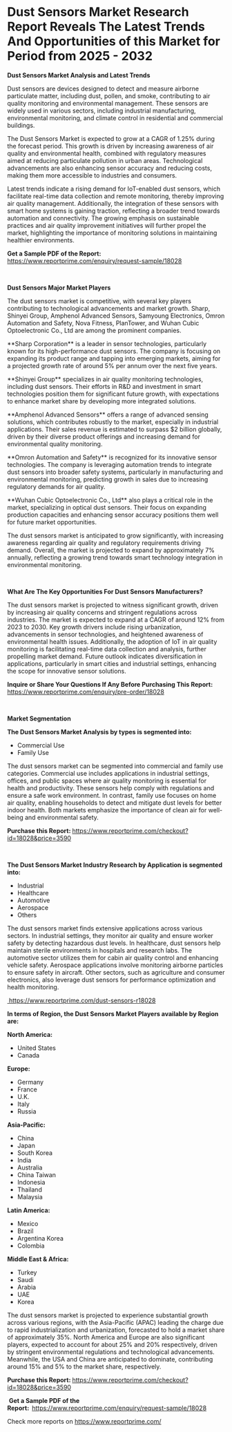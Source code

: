 <p><h1>Dust Sensors Market Research Report Reveals The Latest Trends And Opportunities of this Market for Period from 2025 - 2032</h1></p><p><strong>Dust Sensors Market Analysis and Latest Trends</strong></p>
<p><p>Dust sensors are devices designed to detect and measure airborne particulate matter, including dust, pollen, and smoke, contributing to air quality monitoring and environmental management. These sensors are widely used in various sectors, including industrial manufacturing, environmental monitoring, and climate control in residential and commercial buildings.</p><p>The Dust Sensors Market is expected to grow at a CAGR of 1.25% during the forecast period. This growth is driven by increasing awareness of air quality and environmental health, combined with regulatory measures aimed at reducing particulate pollution in urban areas. Technological advancements are also enhancing sensor accuracy and reducing costs, making them more accessible to industries and consumers.</p><p>Latest trends indicate a rising demand for IoT-enabled dust sensors, which facilitate real-time data collection and remote monitoring, thereby improving air quality management. Additionally, the integration of these sensors with smart home systems is gaining traction, reflecting a broader trend towards automation and connectivity. The growing emphasis on sustainable practices and air quality improvement initiatives will further propel the market, highlighting the importance of monitoring solutions in maintaining healthier environments.</p></p>
<p><strong>Get a Sample PDF of the Report:&nbsp;</strong> <a href="https://www.reportprime.com/enquiry/request-sample/18028?utm_campaign=3494&utm_medium=2&utm_source=Github&utm_content=ia&utm_term=18032025&utm_id=dust-sensors">https://www.reportprime.com/enquiry/request-sample/18028</a></p>
<p>&nbsp;</p>
<p><strong>Dust Sensors Major Market Players</strong></p>
<p><p>The dust sensors market is competitive, with several key players contributing to technological advancements and market growth. Sharp, Shinyei Group, Amphenol Advanced Sensors, Samyoung Electronics, Omron Automation and Safety, Nova Fitness, PlanTower, and Wuhan Cubic Optoelectronic Co., Ltd are among the prominent companies.</p><p>**Sharp Corporation** is a leader in sensor technologies, particularly known for its high-performance dust sensors. The company is focusing on expanding its product range and tapping into emerging markets, aiming for a projected growth rate of around 5% per annum over the next five years.</p><p>**Shinyei Group** specializes in air quality monitoring technologies, including dust sensors. Their efforts in R&D and investment in smart technologies position them for significant future growth, with expectations to enhance market share by developing more integrated solutions.</p><p>**Amphenol Advanced Sensors** offers a range of advanced sensing solutions, which contributes robustly to the market, especially in industrial applications. Their sales revenue is estimated to surpass $2 billion globally, driven by their diverse product offerings and increasing demand for environmental quality monitoring.</p><p>**Omron Automation and Safety** is recognized for its innovative sensor technologies. The company is leveraging automation trends to integrate dust sensors into broader safety systems, particularly in manufacturing and environmental monitoring, predicting growth in sales due to increasing regulatory demands for air quality.</p><p>**Wuhan Cubic Optoelectronic Co., Ltd** also plays a critical role in the market, specializing in optical dust sensors. Their focus on expanding production capacities and enhancing sensor accuracy positions them well for future market opportunities.</p><p>The dust sensors market is anticipated to grow significantly, with increasing awareness regarding air quality and regulatory requirements driving demand. Overall, the market is projected to expand by approximately 7% annually, reflecting a growing trend towards smart technology integration in environmental monitoring.</p></p>
<p>&nbsp;</p>
<p><strong>What Are The Key Opportunities For Dust Sensors Manufacturers?</strong></p>
<p><p>The dust sensors market is projected to witness significant growth, driven by increasing air quality concerns and stringent regulations across industries. The market is expected to expand at a CAGR of around 12% from 2023 to 2030. Key growth drivers include rising urbanization, advancements in sensor technologies, and heightened awareness of environmental health issues. Additionally, the adoption of IoT in air quality monitoring is facilitating real-time data collection and analysis, further propelling market demand. Future outlook indicates diversification in applications, particularly in smart cities and industrial settings, enhancing the scope for innovative sensor solutions.</p></p>
<p><strong>Inquire or Share Your Questions If Any Before Purchasing This Report:</strong> <a href="https://www.reportprime.com/enquiry/pre-order/18028?utm_campaign=3494&utm_medium=2&utm_source=Github&utm_content=ia&utm_term=18032025&utm_id=dust-sensors">https://www.reportprime.com/enquiry/pre-order/18028</a></p>
<p>&nbsp;</p>
<p><strong>Market Segmentation</strong></p>
<p><strong>The Dust Sensors Market Analysis by types is segmented into:</strong></p>
<p><ul><li>Commercial Use</li><li>Family Use</li></ul></p>
<p><p>The dust sensors market can be segmented into commercial and family use categories. Commercial use includes applications in industrial settings, offices, and public spaces where air quality monitoring is essential for health and productivity. These sensors help comply with regulations and ensure a safe work environment. In contrast, family use focuses on home air quality, enabling households to detect and mitigate dust levels for better indoor health. Both markets emphasize the importance of clean air for well-being and environmental safety.</p></p>
<p><strong>Purchase this Report:&nbsp;</strong><a href="https://www.reportprime.com/checkout?id=18028&price=3590&utm_campaign=3494&utm_medium=2&utm_source=Github&utm_content=ia&utm_term=18032025&utm_id=dust-sensors">https://www.reportprime.com/checkout?id=18028&price=3590</a></p>
<p>&nbsp;</p>
<p><strong>The Dust Sensors Market Industry Research by Application is segmented into:</strong></p>
<p><ul><li>Industrial</li><li>Healthcare</li><li>Automotive</li><li>Aerospace</li><li>Others</li></ul></p>
<p><p>The dust sensors market finds extensive applications across various sectors. In industrial settings, they monitor air quality and ensure worker safety by detecting hazardous dust levels. In healthcare, dust sensors help maintain sterile environments in hospitals and research labs. The automotive sector utilizes them for cabin air quality control and enhancing vehicle safety. Aerospace applications involve monitoring airborne particles to ensure safety in aircraft. Other sectors, such as agriculture and consumer electronics, also leverage dust sensors for performance optimization and health monitoring.</p></p>
<p><a href="https://www.reportprime.com/dust-sensors-r18028?utm_campaign=3494&utm_medium=2&utm_source=Github&utm_content=ia&utm_term=18032025&utm_id=dust-sensors">&nbsp;https://www.reportprime.com/dust-sensors-r18028</a></p>
<p><strong>In terms of Region, the Dust Sensors Market Players available by Region are:</strong></p>
<p>
    <p> <strong> North America: </strong>
        <ul>
            <li>United States</li>
            <li>Canada</li>
        </ul>
        </p> 
    <p> <strong> Europe: </strong>
        <ul>
            <li>Germany</li>
            <li>France</li>
            <li>U.K.</li>
            <li>Italy</li>
            <li>Russia</li>
        </ul>
        </p> 
    <p> <strong> Asia-Pacific: </strong>
        <ul>
            <li>China</li>
            <li>Japan</li>
            <li>South Korea</li>
            <li>India</li>
            <li>Australia</li>
            <li>China Taiwan</li>
            <li>Indonesia</li>
            <li>Thailand</li>
            <li>Malaysia</li>
        </ul>
        </p> 
    <p> <strong> Latin America: </strong>
        <ul>
            <li>Mexico</li>
            <li>Brazil</li>
            <li>Argentina Korea</li>
            <li>Colombia</li>
        </ul>
        </p> 
    <p> <strong> Middle East & Africa: </strong>
        <ul>
            <li>Turkey</li>
            <li>Saudi</li>
            <li>Arabia</li>
            <li>UAE</li>
            <li>Korea</li>
        </ul>
    </p>
    </p>
<p><p>The dust sensors market is projected to experience substantial growth across various regions, with the Asia-Pacific (APAC) leading the charge due to rapid industrialization and urbanization, forecasted to hold a market share of approximately 35%. North America and Europe are also significant players, expected to account for about 25% and 20% respectively, driven by stringent environmental regulations and technological advancements. Meanwhile, the USA and China are anticipated to dominate, contributing around 15% and 5% to the market share, respectively.</p></p>
<p><strong>Purchase this Report: </strong><a href="https://www.reportprime.com/checkout?id=18028&price=3590&utm_campaign=3494&utm_medium=2&utm_source=Github&utm_content=ia&utm_term=18032025&utm_id=dust-sensors">https://www.reportprime.com/checkout?id=18028&price=3590</a></p>
<p>&nbsp;<strong>Get a Sample PDF of the Report:&nbsp;&nbsp;</strong><a href="https://www.reportprime.com/enquiry/request-sample/18028?utm_campaign=3494&utm_medium=2&utm_source=Github&utm_content=ia&utm_term=18032025&utm_id=dust-sensors">https://www.reportprime.com/enquiry/request-sample/18028</a></p>
<p><strong></strong></p>
<p>Check more reports on <a href="https://www.reportprime.com/?utm_campaign=3494&utm_medium=2&utm_source=Github&utm_content=ia&utm_term=18032025&utm_id=dust-sensors">https://www.reportprime.com/</a></p>